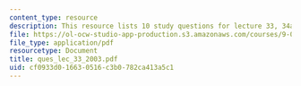 ```yaml
---
content_type: resource
description: This resource lists 10 study questions for lecture 33, 34a.
file: https://ol-ocw-studio-app-production.s3.amazonaws.com/courses/9-01-neuroscience-and-behavior-fall-2003/cf0933d016630516c3b0782ca413a5c1_ques_lec_33_2003.pdf
file_type: application/pdf
resourcetype: Document
title: ques_lec_33_2003.pdf
uid: cf0933d0-1663-0516-c3b0-782ca413a5c1
---
```

